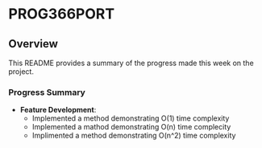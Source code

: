 # PROG366PORT

## Overview

This README provides a summary of the progress made this week on the project.

### Progress Summary

- **Feature Development**:
  - Implemented a method demonstrating O(1) time complexity
  - Implemented a mathod demonstrating O(n) time complecity 
  - Implimented a method demonstrating O(n^2) time complexity 

